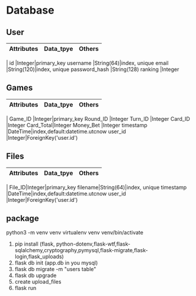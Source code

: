 # Database

## User

Attributes|Data_tpye|Others
--|:--:|--:
|
id |Integer|primary_key
username |String(64)|index, unique
email |String(120)|index, unique
password_hash |String(128)
ranking |Integer

## Games

Attributes|Data_tpye|Others
--|:--:|--:
|
Game_ID |Integer|primary_key
Round_ID |Integer
Turn_ID |Integer
Card_ID |Integer
Card_Total|Integer
Money_Bet |Integer
timestamp |DateTime|index,default:datetime.utcnow
user_id |Integer|ForeignKey('user.id')

## Files

Attributes|Data_tpye|Others
--|:--:|--:
|
File_ID|Integer|primary_key
filename|String(64)|index, unique
timestamp |DateTime|index,default:datetime.utcnow
user_id |Integer|ForeignKey('user.id')

## package

python3 -m venv venv
virtualenv venv
venv/bin/activate

1. pip install (flask, python-dotenv,flask-wtf,flask-sqlalchemy,cryptography,pymysql,flask-migrate,flask-login,flask_uploads)
2. flask db init (app.db in you mysql)
3. flask db migrate -m "users table"
4. flask db upgrade
5. create upload_files
6. flask run

